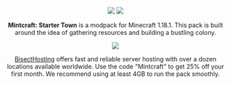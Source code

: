 <p align="center">
  <img src="https://i.imgur.com/nEiJA2T.png">
  <a href="httpshttps://www.curseforge.com/minecraft/modpacks/mintcraft-starter-town" style="height:360px"><img src="https://cf.way2muchnoise.eu/558358.svg"></a>
</p>

<p align="center">
  <strong>Mintcraft: Starter Town</strong> is a modpack for Minecraft 1.18.1. This pack is built around the idea of gathering resources and building a bustling colony.
</p>

<p align="center">
  <a href="https://bisecthosting.com/Mintcraft"><img src="https://www.bisecthosting.com/images/CF/Mintcraft/BH_MC_PromoCard.png"></a>
</p>

<p align="center">
  <a href="https://bisecthosting.com/Mintcraft">BisectHosting</a> offers fast and reliable server hosting with over a dozen locations available worldwide. Use the code "Mintcraft" to get 25% off your first month. We recommend using at least 4GB to run the pack smoothly.
</p>
